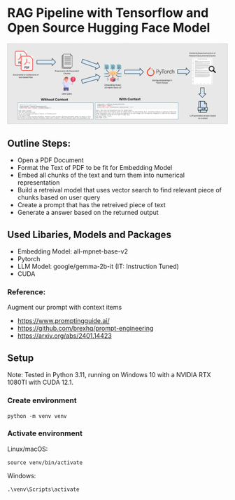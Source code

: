 # RAG Pipeline with Tensorflow and Open Source Hugging Face Model 


![alt text](https://github.com/mihir1493/LLM_Projects/blob/main/Pipeline.png)

## Outline Steps:
* Open a PDF Document
* Format the Text of PDF to be fit for Embedding Model
* Embed all chunks of the text and turn them into numerical representation
* Build a retreival model that uses vector search to find relevant piece of chunks based on user query
* Create a prompt that has the retreived piece of text
* Generate a answer based on the returned output

## Used Libaries, Models and Packages 
* Embedding Model: all-mpnet-base-v2
* Pytorch
* LLM Model: google/gemma-2b-it (IT: Instruction Tuned)
* CUDA

### Reference: 
Augment our prompt with context items
* https://www.promptingguide.ai/
* https://github.com/brexhq/prompt-engineering
* https://arxiv.org/abs/2401.14423

## Setup
Note: Tested in Python 3.11, running on Windows 10 with a NVIDIA RTX 1080TI with CUDA 12.1.

### Create environment
```
python -m venv venv
```
### Activate environment
Linux/macOS:
```
source venv/bin/activate
```
Windows: 
```
.\venv\Scripts\activate
```




